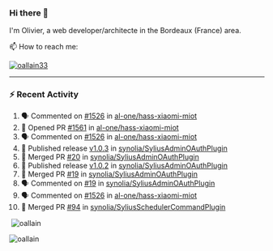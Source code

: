 ### Hi there 👋

I'm Olivier, a web developer/architecte in the Bordeaux (France) area.

📫 How to reach me:

<p> <a href="https://twitter.com/oallain33" target="blank"><img src="https://img.shields.io/twitter/follow/oallain33?logo=twitter&style=for-the-badge" alt="oallain33" /></a> </p>

---

### :zap: Recent Activity

<!--START_SECTION:activity-->
1. 🗣 Commented on [#1526](https://github.com/al-one/hass-xiaomi-miot/issues/1526#issuecomment-1981602741) in [al-one/hass-xiaomi-miot](https://github.com/al-one/hass-xiaomi-miot)
2. 💪 Opened PR [#1561](https://github.com/al-one/hass-xiaomi-miot/pull/1561) in [al-one/hass-xiaomi-miot](https://github.com/al-one/hass-xiaomi-miot)
3. 🗣 Commented on [#1526](https://github.com/al-one/hass-xiaomi-miot/issues/1526#issuecomment-1981555466) in [al-one/hass-xiaomi-miot](https://github.com/al-one/hass-xiaomi-miot)
4. 🚀 Published release [v1.0.3](https://github.com/synolia/SyliusAdminOAuthPlugin/releases/tag/v1.0.3) in [synolia/SyliusAdminOAuthPlugin](https://github.com/synolia/SyliusAdminOAuthPlugin)
5. 🎉 Merged PR [#20](https://github.com/synolia/SyliusAdminOAuthPlugin/pull/20) in [synolia/SyliusAdminOAuthPlugin](https://github.com/synolia/SyliusAdminOAuthPlugin)
6. 🚀 Published release [v1.0.2](https://github.com/synolia/SyliusAdminOAuthPlugin/releases/tag/v1.0.2) in [synolia/SyliusAdminOAuthPlugin](https://github.com/synolia/SyliusAdminOAuthPlugin)
7. 🎉 Merged PR [#19](https://github.com/synolia/SyliusAdminOAuthPlugin/pull/19) in [synolia/SyliusAdminOAuthPlugin](https://github.com/synolia/SyliusAdminOAuthPlugin)
8. 🗣 Commented on [#19](https://github.com/synolia/SyliusAdminOAuthPlugin/pull/19#issuecomment-1971580740) in [synolia/SyliusAdminOAuthPlugin](https://github.com/synolia/SyliusAdminOAuthPlugin)
9. 🗣 Commented on [#1526](https://github.com/al-one/hass-xiaomi-miot/issues/1526#issuecomment-1962870333) in [al-one/hass-xiaomi-miot](https://github.com/al-one/hass-xiaomi-miot)
10. 🎉 Merged PR [#94](https://github.com/synolia/SyliusSchedulerCommandPlugin/pull/94) in [synolia/SyliusSchedulerCommandPlugin](https://github.com/synolia/SyliusSchedulerCommandPlugin)
<!--END_SECTION:activity-->

<p>&nbsp;<img align="center" src="https://github-readme-stats.vercel.app/api?username=oallain&show_icons=true&locale=en" alt="oallain" /></p>

<p><img align="center" src="https://github-readme-streak-stats.herokuapp.com/?user=oallain&" alt="oallain" /></p>

